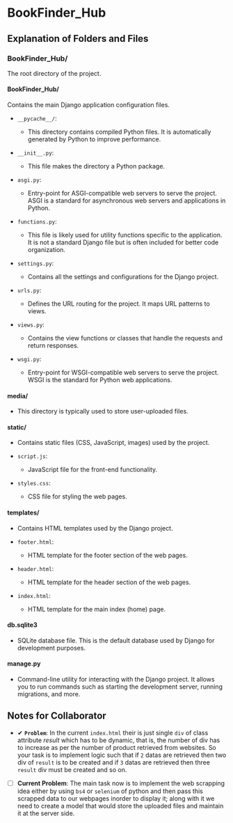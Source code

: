 # BookFinder_Hub

## Explanation of Folders and Files

### BookFinder_Hub/
The root directory of the project.

#### BookFinder_Hub/
Contains the main Django application configuration files.

- `__pycache__/`:
  - This directory contains compiled Python files. It is automatically generated by Python to improve performance.

- `__init__.py`:
  - This file makes the directory a Python package.

- `asgi.py`:
  - Entry-point for ASGI-compatible web servers to serve the project. ASGI is a standard for asynchronous web servers and applications in Python.

- `functions.py`:
  - This file is likely used for utility functions specific to the application. It is not a standard Django file but is often included for better code organization.

- `settings.py`:
  - Contains all the settings and configurations for the Django project.

- `urls.py`:
  - Defines the URL routing for the project. It maps URL patterns to views.

- `views.py`:
  - Contains the view functions or classes that handle the requests and return responses.

- `wsgi.py`:
  - Entry-point for WSGI-compatible web servers to serve the project. WSGI is the standard for Python web applications.

#### media/
  - This directory is typically used to store user-uploaded files.

#### static/
  - Contains static files (CSS, JavaScript, images) used by the project.

- `script.js`:
  - JavaScript file for the front-end functionality.

- `styles.css`:
  - CSS file for styling the web pages.

#### templates/
  - Contains HTML templates used by the Django project.

- `footer.html`:
  - HTML template for the footer section of the web pages.

- `header.html`:
  - HTML template for the header section of the web pages.

- `index.html`:
  - HTML template for the main index (home) page.

#### db.sqlite3
  - SQLite database file. This is the default database used by Django for development purposes.

#### manage.py
  - Command-line utility for interacting with the Django project. It allows you to run commands such as starting the development server, running migrations, and more.


## Notes for Collaborator

- &#x2714; **`Problem`**: In the current `index.html` their is just single `div` of class attribute *result* which has to be dynamic, that is, the number of div has to increase as per the number of product retrieved from websites. So your task is to implement logic such that if  `2` datas are retrieved then two div of `result` is to be created and if  `3` datas are retrieved then three `result` div must be created and so on. 
  
- [ ] **Current Problem**: The main task now is to implement the web scrapping idea either by using `bs4` or `selenium` of python and then pass this scrapped data to our webpages inorder to display it; along with it we need to create a model that would store the uploaded files and maintain it at the server side.
 
